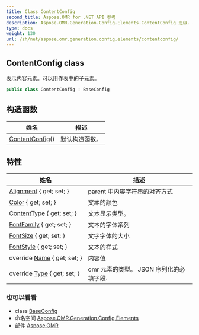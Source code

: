 ```yaml
---
title: Class ContentConfig
second_title: Aspose.OMR for .NET API 参考
description: Aspose.OMR.Generation.Config.Elements.ContentConfig 班级. 表示内容元素可以用作表中的子元素
type: docs
weight: 130
url: /zh/net/aspose.omr.generation.config.elements/contentconfig/
---
```

## ContentConfig class

表示内容元素。可以用作表中的子元素。

```csharp
public class ContentConfig : BaseConfig
```

## 构造函数

| 姓名 | 描述 |
| --- | --- |
| [ContentConfig](contentconfig/)() | 默认构造函数。 |

## 特性

| 姓名 | 描述 |
| --- | --- |
| [Alignment](../../aspose.omr.generation.config.elements/contentconfig/alignment/) { get; set; } | parent 中内容字符串的对齐方式 |
| [Color](../../aspose.omr.generation.config.elements/contentconfig/color/) { get; set; } | 文本的颜色 |
| [ContentType](../../aspose.omr.generation.config.elements/contentconfig/contenttype/) { get; set; } | 文本显示类型。 |
| [FontFamily](../../aspose.omr.generation.config.elements/contentconfig/fontfamily/) { get; set; } | 文本的字体系列 |
| [FontSize](../../aspose.omr.generation.config.elements/contentconfig/fontsize/) { get; set; } | 文字字体的大小 |
| [FontStyle](../../aspose.omr.generation.config.elements/contentconfig/fontstyle/) { get; set; } | 文本的样式 |
| override [Name](../../aspose.omr.generation.config.elements/contentconfig/name/) { get; set; } | 内容值 |
| override [Type](../../aspose.omr.generation.config.elements/contentconfig/type/) { get; set; } | omr 元素的类型。 JSON 序列化的必填字段. |

### 也可以看看

* class [BaseConfig](../../aspose.omr.generation.config/baseconfig/)
* 命名空间 [Aspose.OMR.Generation.Config.Elements](../../aspose.omr.generation.config.elements/)
* 部件 [Aspose.OMR](../../)


